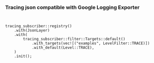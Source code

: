 ### Tracing json compatible with Google Logging Exporter

```


tracing_subscriber::registry()
    .with(JsonLayer)
    .with(
        tracing_subscriber::filter::Targets::default()
            .with_targets(vec![("examples", LevelFilter::TRACE)])
            .with_default(Level::TRACE),
    )
    .init();
```